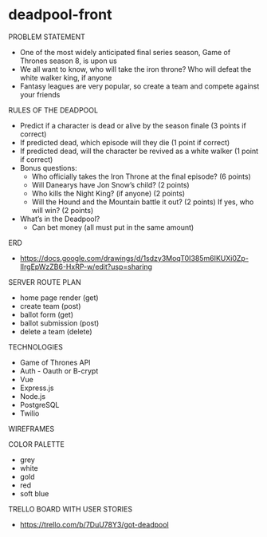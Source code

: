 # deadpool-front

PROBLEM STATEMENT
  - One of the most widely anticipated final series season, Game of Thrones season 8, is upon us
  - We all want to know, who will take the iron throne? Who will defeat the white walker king, if anyone
  - Fantasy leagues are very popular, so create a team and compete against your friends

RULES OF THE DEADPOOL
  - Predict if a character is dead or alive by the season finale (3 points if correct)
  - If predicted dead, which episode will they die (1 point if correct)
  - If predicted dead, will the character be revived as a white walker (1 point if correct)
  - Bonus questions:
      - Who officially takes the Iron Throne at the final episode? (6 points)
      - Will Danearys have Jon Snow’s child? (2 points)
      - Who kills the Night King? (if anyone) (2 points)
      - Will the Hound and the Mountain battle it out? (2 points) If yes, who will win? (2 points)
  - What’s in the Deadpool?
      - Can bet money (all must put in the same amount)


ERD
  - https://docs.google.com/drawings/d/1sdzy3MoqT0I385m6IKUXi0Zp-IIrgEpWzZB6-HxRP-w/edit?usp=sharing

SERVER ROUTE PLAN
  - home page render (get)
  - create team (post)
  - ballot form (get)
  - ballot submission (post)
  - delete a team (delete)
  

TECHNOLOGIES
  - Game of Thrones API
  - Auth - Oauth or B-crypt
  - Vue
  - Express.js
  - Node.js
  - PostgreSQL
  - Twilio 

WIREFRAMES


COLOR PALETTE 
  - grey
  - white
  - gold
  - red
  - soft blue

TRELLO BOARD WITH USER STORIES
  - https://trello.com/b/7DuU78Y3/got-deadpool 
